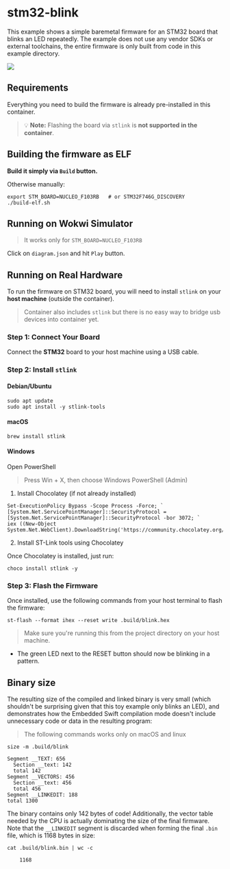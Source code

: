 # stm32-blink

This example shows a simple baremetal firmware for an STM32 board that blinks an LED repeatedly. The example does not use any vendor SDKs or external toolchains, the entire firmware is only built from code in this example directory.

<img src="https://github.com/apple/swift-embedded-examples/assets/1186214/739e98fd-a438-4a64-a7aa-9dddee25034b">

## Requirements

Everything you need to build the firmware is already pre-installed in this container.

> 💡 **Note:** Flashing the board via `stlink` is **not supported in the container**.

## Building the firmware as ELF

**Build it simply via `Build` button.**

Otherwise manually:
```console
export STM_BOARD=NUCLEO_F103RB   # or STM32F746G_DISCOVERY
./build-elf.sh
```

## Running on Wokwi Simulator

> It works only for `STM_BOARD=NUCLEO_F103RB`

Click on `diagram.json` and hit `Play` button.

## Running on Real Hardware

To run the firmware on STM32 board, you will need to install `stlink` on your **host machine** (outside the container).

> Container also includes `stlink` but there is no easy way to bridge usb devices into container yet.

### Step 1: Connect Your Board

Connect the **STM32** board to your host machine using a USB cable.

### Step 2: Install `stlink`

#### Debian/Ubuntu

```
sudo apt update
sudo apt install -y stlink-tools
```

#### macOS

```
brew install stlink
```

#### Windows

Open PowerShell

> Press Win + X, then choose Windows PowerShell (Admin)

1. Install Chocolatey (if not already installed)

```
Set-ExecutionPolicy Bypass -Scope Process -Force; `
[System.Net.ServicePointManager]::SecurityProtocol = [System.Net.ServicePointManager]::SecurityProtocol -bor 3072; `
iex ((New-Object System.Net.WebClient).DownloadString('https://community.chocolatey.org/install.ps1'))
```

2. Install ST-Link tools using Chocolatey

Once Chocolatey is installed, just run:
```
choco install stlink -y
```

### Step 3: Flash the Firmware

Once installed, use the following commands from your host terminal to flash the firmware:

```
st-flash --format ihex --reset write .build/blink.hex
```

> Make sure you're running this from the project directory on your host machine.

- The green LED next to the RESET button should now be blinking in a pattern.

## Binary size

The resulting size of the compiled and linked binary is very small (which shouldn't be surprising given that this toy example only blinks an LED), and demonstrates how the Embedded Swift compilation mode doesn't include unnecessary code or data in the resulting program:

> The following commands works only on macOS and linux

```console
size -m .build/blink

Segment __TEXT: 656
  Section __text: 142
  total 142
Segment __VECTORS: 456
  Section __text: 456
  total 456
Segment __LINKEDIT: 188
total 1300
```

The binary contains only 142 bytes of code! Additionally, the vector table needed by the CPU is actually dominating the size of the final firmware. Note that the `__LINKEDIT` segment is discarded when forming the final `.bin` file, which is 1168 bytes in size:

```console
cat .build/blink.bin | wc -c

    1168
```

